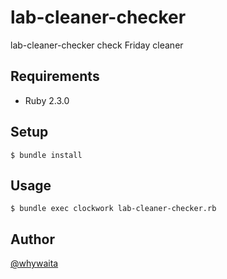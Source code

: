 # lab-cleaner-checker

lab-cleaner-checker check Friday cleaner

## Requirements

- Ruby 2.3.0

## Setup

```
$ bundle install
```

## Usage

```
$ bundle exec clockwork lab-cleaner-checker.rb
```

## Author

[@whywaita](https://github.com/whywaita)
